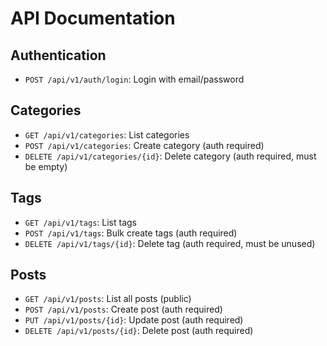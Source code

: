 # API Documentation

## Authentication
- `POST /api/v1/auth/login`: Login with email/password

## Categories
- `GET /api/v1/categories`: List categories
- `POST /api/v1/categories`: Create category (auth required)
- `DELETE /api/v1/categories/{id}`: Delete category (auth required, must be empty)

## Tags
- `GET /api/v1/tags`: List tags
- `POST /api/v1/tags`: Bulk create tags (auth required)
- `DELETE /api/v1/tags/{id}`: Delete tag (auth required, must be unused)

## Posts
- `GET /api/v1/posts`: List all posts (public)
- `POST /api/v1/posts`: Create post (auth required)
- `PUT /api/v1/posts/{id}`: Update post (auth required)
- `DELETE /api/v1/posts/{id}`: Delete post (auth required)
